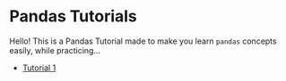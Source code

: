 # Pandas Tutorials

Hello! This is a Pandas Tutorial made to make you learn ```pandas``` concepts easily, while practicing...

- <a href="./Tutorial 1/Tutorial_1.ipynb"> Tutorial 1 </a>